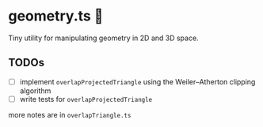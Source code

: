 # geometry.ts 📐

Tiny utility for manipulating geometry in 2D and 3D space.

## TODOs

-   [ ] implement `overlapProjectedTriangle` using the Weiler–Atherton clipping algorithm
-   [ ] write tests for `overlapProjectedTriangle`

more notes are in `overlapTriangle.ts`
